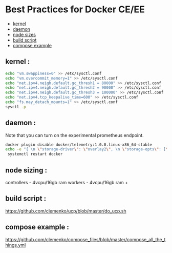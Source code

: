 # Best Practices for Docker CE/EE

- [kernel](#kernel)
- [daemon](#daemon)
- [node sizes](#node)
- [build script](#build)
- [compose example](#compose)


<a name="kernel"></a>
## kernel :
```bash
echo "vm.swappiness=0" >> /etc/sysctl.conf
echo "vm.overcommit_memory=1" >> /etc/sysctl.conf
echo "net.ipv4.neigh.default.gc_thresh1 = 80000" >> /etc/sysctl.conf
echo "net.ipv4.neigh.default.gc_thresh2 = 90000" >> /etc/sysctl.conf
echo "net.ipv4.neigh.default.gc_thresh3 = 100000" >> /etc/sysctl.conf
echo "net.ipv4.tcp_keepalive_time=600" >> /etc/sysctl.conf
echo "fs.may_detach_mounts=1" >> /etc/sysctl.conf
sysctl -p
```

<a name="daemon"></a>
## daemon :
Note that you can turn on the experimental prometheus endpoint.

```bash
docker plugin disable docker/telemetry:1.0.0.linux-x86_64-stable
echo -e "{ \n \"storage-driver\": \"overlay2\", \n \"storage-opts\": [\"overlay2.override_kernel_check=true\"], \n \"metrics-addr\" : \"0.0.0.0:9323\", \n \"experimental\" : true\n}" > /etc/docker/daemon.json
 systemctl restart docker
```

<a name="node"></a>
## node sizing :
controllers - 4vcpu/16gb ram
workers - 4vcpu/16gb ram +

<a name="build"></a>
## build script :
<a href="https://github.com/clemenko/ucp/blob/master/do_ucp.sh">https://github.com/clemenko/ucp/blob/master/do_ucp.sh</a>

<a name="compose"></a>
## compose example :
<a href="https://github.com/clemenko/compose_files/blob/master/compose_all_the_things.yml">https://github.com/clemenko/compose_files/blob/master/compose_all_the_things.yml</a>

